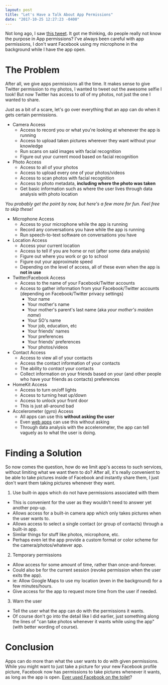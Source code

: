 ```yaml
---
layout: post
title: "Let's Have a Talk About App Permissions"
date: "2017-10-25 12:27:23 -0400"
---
```

Not long ago, I saw [this tweet][the tweet]. It got me thinking, do people really not know the purpose in App permissions? I've always been careful with app permissions, I don't want Facebook using my microphone in the background while I have the app open.

# The Problem
After all, we give apps permissions all the time. It makes sense to give Twitter permission to my photos, I wanted to tweet out the awesome selfie I took! But now Twitter has access to *all* of my photos, not just the one I wanted to share.

Just as a bit of a scare, let's go over everything that an app can do when it gets certain permissions.

* Camera Access
  * Access to record you or what you're looking at whenever the app is running
  * Access to upload taken pictures wherever they want without your knowledge
  * Run scans on said images with facial recognition
  * Figure out your current mood based on facial recognition
* Photo Access
  * Access to all of your photos
  * Access to upload every one of your photos/videos
  * Access to scan photos with facial recognition
  * Access to photo metadata, **including where the photo was taken**
  * Get basic information such as where the user lives through data analysis with photo location

_You probably get the point by now, but here's a few more for fun. Feel free to skip these!_

* Microphone Access
  * Access to your microphone while the app is running
  * Record any conversations you have while the app is running
  * Run speech-to-text software on conversations you have
* Location Access
  * Access your current location
  * Access to tell if you are home or not (after some data analysis)
  * Figure out where you work or go to school
  * Figure out your approximate speed
  * Depending on the level of access, all of these even when the app is **not in use**
* Twitter/Facebook Access
  * Access to the name of your Facebook/Twitter accounts
  * Access to gather information from your Facebook/Twitter accounts (depending on Facebook/Twitter privacy settings)
    * Your name
    * Your mother's name
    * Your mother's parent's last name (aka _your mother's maiden name_)
    * Your SO's name
    * Your job, education, etc
    * Your friends' names
    * Your preferences
    * Your friends' preferences
    * Your photos/videos
* Contact Access
  * Access to view all of your contacts
  * Access the contact information of your contacts
  * The ability to _contact_ your contacts
  * Collect information on your friends based on your (and other people who have your friends as contacts) preferences
* HomeKit Access
  * Access to turn on/off lights
  * Access to turning heat up/down
  * Access to unlock your front door
  * This is just all-around bad
* Accelerometer (gyro) Access
  * All apps can use this **without asking the user**
  * Even [web apps][what the user is doing] can use this without asking
  * Through data analysis with the accelerometer, the app can tell vaguely as to what the user is doing.

# Finding a Solution
So now comes the question, how do we limit app's access to such services, without limiting what we want them to do? After all, it's really convenient to be able to take pictures inside of Facebook and instantly share them, I just don't want them taking pictures whenever they want.

1. Use built-in apps which do not have permissions associated with them
  * This is convenient for the user as they wouldn't need to answer yet another pop-up.
  * Allows access for a built-in camera app which only takes pictures when the user wants to.
  * Allows access to select a single contact (or group of contacts) through a built-in app.
  * Similar things for stuff like photos, microphone, etc.
  * Perhaps even let the app provide a custom format or color scheme for the camera/photos/whatever app.
2. Temporary permissions
  * Allow access for some amount of time, rather than once-and-forever.
  * Could also be for the current session (revoke permission when the user exits the app).
  * ie: Allow Google Maps to use my location (even in the background) for a few minutes/hours.
  * Give access for the app to request more time from the user if needed.
3. Warn the user
  * Tell the user what the app can do with the permissions it wants.
  * Of course don't go into the detail like I did earlier, just something along the lines of "can take photos whenever it wants while using the app" (with better wording of course).

# Conclusion
Apps can do more than what the user wants to do with given permissions. While you might want to just take a picture for your new Facebook profile picture, Facebook now has permissions to take pictures whenever it wants, as long as the app is open. [Ever used Facebook on the toilet][the tweet]?

[the tweet]: https://twitter.com/KrauseFx/status/923210131889942528
[what the user is doing]: https://github.com/KrauseFx/whats-the-user-doing
